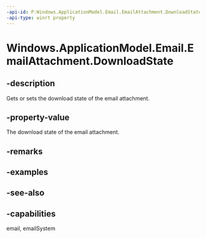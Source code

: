 ```yaml
---
-api-id: P:Windows.ApplicationModel.Email.EmailAttachment.DownloadState
-api-type: winrt property
---
```


<!-- Property syntax
public Windows.ApplicationModel.Email.EmailAttachmentDownloadState DownloadState { get;  set; }
-->

# Windows.ApplicationModel.Email.EmailAttachment.DownloadState

## -description
Gets or sets the download state of the email attachment.

## -property-value
The download state of the email attachment.

## -remarks

## -examples

## -see-also

## -capabilities
email, emailSystem
